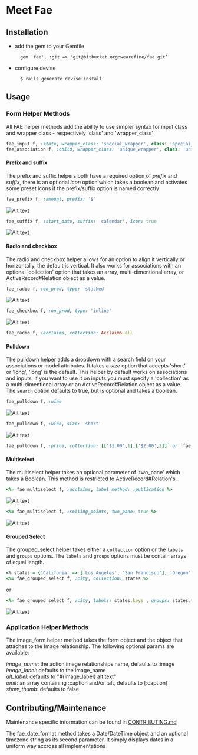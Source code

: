 # Meet Fae

## Installation

* add the gem to your Gemfile

		gem 'fae', :git => 'git@bitbucket.org:wearefine/fae.git’

* configure devise

		$ rails generate devise:install

## Usage

### Form Helper Methods

All FAE helper methods add the ability to use simpler syntax for input class and wrapper class - respectively 'class' and 'wrapper_class'

```ruby
fae_input f, :state, wrapper_class: 'special_wrapper', class: 'special_input'
fae_association f, :child, wrapper_class: 'unique_wrapper', class: 'unique_input'
```

#### Prefix and suffix

The prefix and suffix helpers both have a required option of *prefix* and *suffix*, there is an optional *icon* option which takes a boolean and activates some preset icons if the prefix/suffix option is named correctly

```ruby
fae_prefix f, :amount, prefix: '$'
```

![Alt text](http://www.afinesite.com/fae/fae_prefix.jpg)

```ruby
fae_suffix f, :start_date, suffix: 'calendar', icon: true
```

![Alt text](http://www.afinesite.com/fae/fae_suffix.jpg)

#### Radio and checkbox

The radio and checkbox helper allows for an option to align it vertically or horizontally, the default is vertical. It also works for associations with an optional 'collection' option that takes an array, multi-dimentional array, or ActiveRecord#Relation object as a value.

```ruby
fae_radio f, :on_prod, type: 'stacked'
```

![Alt text](http://www.afinesite.com/fae/fae_radio_stacked.png)

```ruby
fae_checkbox f, :on_prod, type: 'inline'
```

![Alt text](http://www.afinesite.com/fae/fae_radio_inline.png)

```ruby
fae_radio f, :acclaims, collection: Acclaims.all
```

#### Pulldown

The pulldown helper adds a dropdown with a search field on your associations or model attributes. It takes a *size* option that accepts 'short' or 'long', 'long' is the default. This helper by default works on associations and inputs, if you want to use it on inputs you must specify a 'collection' as a multi-dimentional array or an ActiveRecord#Relation object as a value. The `search` option defaults to true, but is optional and takes a boolean.

```ruby
fae_pulldown f, :wine
```

![Alt text](http://www.afinesite.com/fae/long_pulldown.png)

```ruby
fae_pulldown f, :wine, size: 'short'
```

![Alt text](http://www.afinesite.com/fae/short_pulldown.png)

```ruby
fae_pulldown f, :price, collection: [['$1.00',1],['$2.00',2]]` or `fae_pulldown f, :price, collection [1,2]
```

#### Multiselect

The multiselect helper takes an optional parameter of 'two_pane' which takes a Boolean. This method is restricted to ActiveRecord#Relation's.

```ruby
<%= fae_multiselect f, :acclaims, label_method: :publication %>
```

![Alt text](http://www.afinesite.com/fae/multiselect_dropdown.png)

```ruby
<%= fae_multiselect f, :selling_points, two_pane: true %>
```

![Alt text](http://www.afinesite.com/fae/multiselect_two_pane.png)

#### Grouped Select

The grouped_select helper takes either a `collection` option or the `labels` and `groups` options. The `labels` and `groups` options must be contain arrays of equal length.

```ruby
<% states = {'Califonia' => ['Los Angeles', 'San Francisco'], 'Oregon' => ['Portland', 'Boring', 'France']} %>
<%= fae_grouped_select f, :city, collection: states %>
```

or

```ruby
<%= fae_grouped_select f, :city, labels: states.keys , groups: states.values %>
```

![Alt text](http://www.afinesite.com/fae/fae_grouped_select.png)


### Application Helper Methods

The image_form helper method takes the form object and the object that attaches to the Image relationship. The following optional params are available:

*image_name*: the action image relationships name, defaults to :image  
*image_label*: defaults to the image_name  
*alt_label*: defaults to "#{image_label} alt text"  
*omit*: an array containing :caption and/or :alt, defaults to [:caption]  
*show_thumb*: defaults to false  

## Contributing/Maintenance

Maintenance specific information can be found in [CONTRIBUTING.md](CONTRIBUTING.md)

The fae_date_format method takes a Date/DateTime object and an optional timezone string as its second parameter. It simply displays dates in a uniform way accross all implementations





